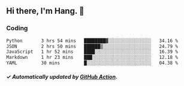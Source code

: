 ## Hi there, I'm Hang. 👋

### Coding

<!--START_SECTION:waka-->

```txt
Python       3 hrs 54 mins   ████████▓░░░░░░░░░░░░░░░░   34.16 %
JSON         2 hrs 50 mins   ██████▒░░░░░░░░░░░░░░░░░░   24.79 %
JavaScript   1 hr 52 mins    ████░░░░░░░░░░░░░░░░░░░░░   16.39 %
Markdown     1 hr 23 mins    ███░░░░░░░░░░░░░░░░░░░░░░   12.18 %
YAML         30 mins         █░░░░░░░░░░░░░░░░░░░░░░░░   04.38 %
```

<!--END_SECTION:waka-->

##### ✓ Automatically updated by [GitHub Action](https://github.com/huhuhang/huhuhang/actions).
